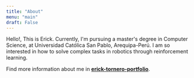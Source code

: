 ```yaml
---
title: "About"
menu: "main"
draft: False
---
```


Hello!, This is Erick. Currently, I'm pursuing a master's degree in Computer Science, at Universidad Católica San Pablo, Arequipa-Perú. I am so interested in how to solve complex tasks in robotics through reinforcement learning. 

Find more information about me in **[erick-tornero-portfolio](https://ericktornero.github.io)**.
